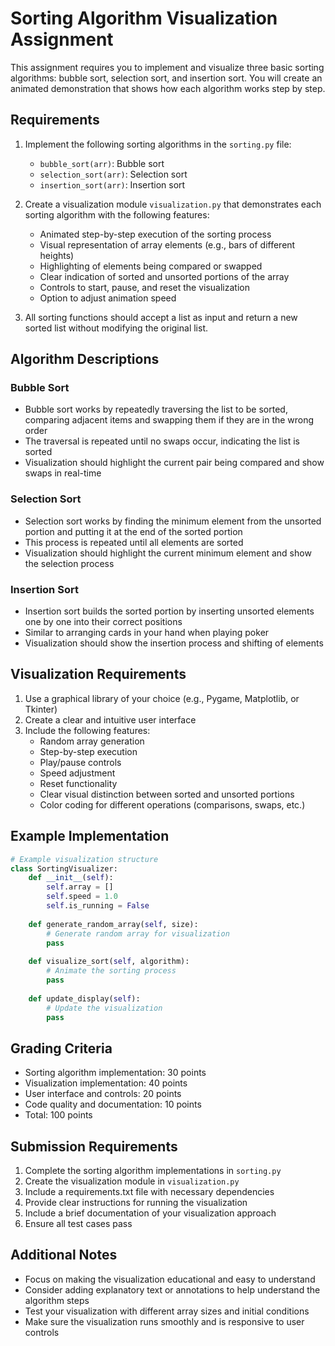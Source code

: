 # Sorting Algorithm Visualization Assignment

This assignment requires you to implement and visualize three basic sorting algorithms: bubble sort, selection sort, and insertion sort. You will create an animated demonstration that shows how each algorithm works step by step.

## Requirements

1. Implement the following sorting algorithms in the `sorting.py` file:
   - `bubble_sort(arr)`: Bubble sort
   - `selection_sort(arr)`: Selection sort
   - `insertion_sort(arr)`: Insertion sort

2. Create a visualization module `visualization.py` that demonstrates each sorting algorithm with the following features:
   - Animated step-by-step execution of the sorting process
   - Visual representation of array elements (e.g., bars of different heights)
   - Highlighting of elements being compared or swapped
   - Clear indication of sorted and unsorted portions of the array
   - Controls to start, pause, and reset the visualization
   - Option to adjust animation speed

3. All sorting functions should accept a list as input and return a new sorted list without modifying the original list.

## Algorithm Descriptions

### Bubble Sort
- Bubble sort works by repeatedly traversing the list to be sorted, comparing adjacent items and swapping them if they are in the wrong order
- The traversal is repeated until no swaps occur, indicating the list is sorted
- Visualization should highlight the current pair being compared and show swaps in real-time

### Selection Sort
- Selection sort works by finding the minimum element from the unsorted portion and putting it at the end of the sorted portion
- This process is repeated until all elements are sorted
- Visualization should highlight the current minimum element and show the selection process

### Insertion Sort
- Insertion sort builds the sorted portion by inserting unsorted elements one by one into their correct positions
- Similar to arranging cards in your hand when playing poker
- Visualization should show the insertion process and shifting of elements

## Visualization Requirements

1. Use a graphical library of your choice (e.g., Pygame, Matplotlib, or Tkinter)
2. Create a clear and intuitive user interface
3. Include the following features:
   - Random array generation
   - Step-by-step execution
   - Play/pause controls
   - Speed adjustment
   - Reset functionality
   - Clear visual distinction between sorted and unsorted portions
   - Color coding for different operations (comparisons, swaps, etc.)

## Example Implementation

```python
# Example visualization structure
class SortingVisualizer:
    def __init__(self):
        self.array = []
        self.speed = 1.0
        self.is_running = False
        
    def generate_random_array(self, size):
        # Generate random array for visualization
        pass
        
    def visualize_sort(self, algorithm):
        # Animate the sorting process
        pass
        
    def update_display(self):
        # Update the visualization
        pass
```

## Grading Criteria

- Sorting algorithm implementation: 30 points
- Visualization implementation: 40 points
- User interface and controls: 20 points
- Code quality and documentation: 10 points
- Total: 100 points

## Submission Requirements

1. Complete the sorting algorithm implementations in `sorting.py`
2. Create the visualization module in `visualization.py`
3. Include a requirements.txt file with necessary dependencies
4. Provide clear instructions for running the visualization
5. Include a brief documentation of your visualization approach
6. Ensure all test cases pass

## Additional Notes

- Focus on making the visualization educational and easy to understand
- Consider adding explanatory text or annotations to help understand the algorithm steps
- Test your visualization with different array sizes and initial conditions
- Make sure the visualization runs smoothly and is responsive to user controls 
